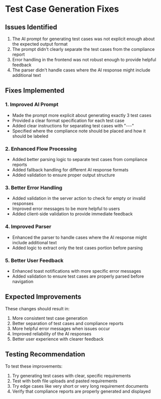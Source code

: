 # Test Case Generation Fixes

## Issues Identified
1. The AI prompt for generating test cases was not explicit enough about the expected output format
2. The prompt didn't clearly separate the test cases from the compliance report
3. Error handling in the frontend was not robust enough to provide helpful feedback
4. The parser didn't handle cases where the AI response might include additional text

## Fixes Implemented

### 1. Improved AI Prompt
- Made the prompt more explicit about generating exactly 3 test cases
- Provided a clear format specification for each test case
- Added clear instructions for separating test cases with "---"
- Specified where the compliance note should be placed and how it should be labeled

### 2. Enhanced Flow Processing
- Added better parsing logic to separate test cases from compliance reports
- Added fallback handling for different AI response formats
- Added validation to ensure proper output structure

### 3. Better Error Handling
- Added validation in the server action to check for empty or invalid responses
- Improved error messages to be more helpful to users
- Added client-side validation to provide immediate feedback

### 4. Improved Parser
- Enhanced the parser to handle cases where the AI response might include additional text
- Added logic to extract only the test cases portion before parsing

### 5. Better User Feedback
- Enhanced toast notifications with more specific error messages
- Added validation to ensure test cases are properly parsed before navigation

## Expected Improvements
These changes should result in:
1. More consistent test case generation
2. Better separation of test cases and compliance reports
3. More helpful error messages when issues occur
4. Improved reliability of the AI responses
5. Better user experience with clearer feedback

## Testing Recommendation
To test these improvements:
1. Try generating test cases with clear, specific requirements
2. Test with both file uploads and pasted requirements
3. Try edge cases like very short or very long requirement documents
4. Verify that compliance reports are properly generated and displayed